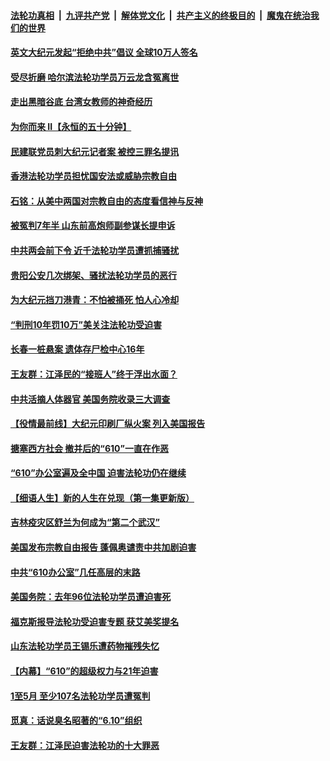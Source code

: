 

####  [法轮功真相](../../../../basic/blob/master/README.md?t=06161102) &nbsp;|&nbsp; [九评共产党](../../../../9ping.md/blob/master/README.md?t=06161102) &nbsp;|&nbsp; [解体党文化](../../../../jtdwh.md/blob/master/README.md?t=06161102)  &nbsp;|&nbsp; [共产主义的终极目的](../../../../gczydzjmd.md/blob/master/README.md?t=06161102) &nbsp;|&nbsp; [魔鬼在统治我们的世界](../../../../mgztzwmdsj.md/blob/master/README.md?t=06161102) 

#### [英文大纪元发起“拒绝中共”倡议 全球10万人签名](../pages/prog424/a102871657.md?t=06161102) 

#### [受尽折磨 哈尔滨法轮功学员万云龙含冤离世](../pages/prog424/a102871320.md?t=06161102) 

#### [走出黑暗谷底 台湾女教师的神奇经历](../pages/prog424/a102871310.md?t=06161102) 

#### [为你而来 II【永恒的五十分钟】](../pages/prog424/a102865179.md?t=06161102) 

#### [民建联党员刺大纪元记者案 被控三罪名提讯](../pages/prog424/a102871169.md?t=06161102) 

#### [香港法轮功学员担忧国安法或威胁宗教自由](../pages/prog424/a102871017.md?t=06161102) 

#### [石铭：从美中两国对宗教自由的态度看信神与反神](../pages/prog424/a102870822.md?t=06161102) 

#### [被冤判7年半 山东前高炮师副参谋长提申诉](../pages/prog424/a102870742.md?t=06161102) 

#### [中共两会前下令 近千法轮功学员遭抓捕骚扰](../pages/prog424/a102870712.md?t=06161102) 

#### [贵阳公安几次绑架、骚扰法轮功学员的恶行](../pages/prog424/a102869179.md?t=06161102) 

#### [为大纪元挡刀港青：不怕被捅死 怕人心冷却](../pages/prog424/a102870231.md?t=06161102) 

#### [“判刑10年罚10万”美关注法轮功受迫害](../pages/prog424/a102870102.md?t=06161102) 

#### [长春一桩悬案 遗体存尸检中心16年](../pages/prog424/a102869995.md?t=06161102) 

#### [王友群：江泽民的“接班人”终于浮出水面？](../pages/prog424/a102870047.md?t=06161102) 

#### [中共活摘人体器官 美国务院收录三大调查](../pages/prog424/a102869803.md?t=06161102) 

#### [【役情最前线】大纪元印刷厂纵火案 列入美国报告](../pages/prog424/a102869800.md?t=06161102) 

#### [搪塞西方社会 撤并后的“610”一直在作恶](../pages/prog424/a102869186.md?t=06161102) 

#### [“610”办公室遍及全中国 迫害法轮功仍在继续](../pages/prog424/a102868649.md?t=06161102) 

#### [【细语人生】新的人生在兑现（第一集更新版）](../pages/prog424/a102868323.md?t=06161102) 

#### [吉林疫灾区舒兰为何成为“第二个武汉”](../pages/prog424/a102868392.md?t=06161102) 

#### [美国发布宗教自由报告 蓬佩奥谴责中共加剧迫害](../pages/prog424/a102868318.md?t=06161102) 

#### [中共“610办公室”几任高层的末路](../pages/prog424/a102868197.md?t=06161102) 

#### [美国务院：去年96位法轮功学员遭迫害死](../pages/prog424/a102868133.md?t=06161102) 

#### [福克斯报导法轮功受迫害专题 获艾美奖提名](../pages/prog424/a102867439.md?t=06161102) 

#### [山东法轮功学员王锡乐遭药物摧残失忆](../pages/prog424/a102867410.md?t=06161102) 

#### [【内幕】“610”的超级权力与21年迫害](../pages/prog424/a102867246.md?t=06161102) 

#### [1至5月 至少107名法轮功学员遭冤判](../pages/prog424/a102866448.md?t=06161102) 

#### [觅真：话说臭名昭著的“6.10”组织](../pages/prog424/a102865847.md?t=06161102) 

#### [王友群：江泽民迫害法轮功的十大罪恶](../pages/prog424/a102865810.md?t=06161102) 

